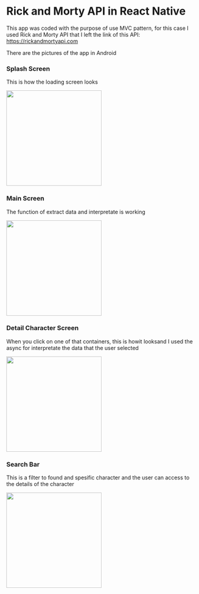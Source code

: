 # Rick and Morty API in React Native
This app was coded with the purpose of use MVC pattern, for this case I used Rick and Morty API that I left the link of this API: https://rickandmortyapi.com

There are the pictures of the app in Android
### Splash Screen

This is how the loading screen looks
<div>
  <img src="https://user-images.githubusercontent.com/50721208/159110712-565b92f2-a5d8-4298-baa9-c42ffd2b6808.jpeg" width="250">
</div>

### Main Screen

The function of extract data and interpretate is working
<div>
<img src="https://user-images.githubusercontent.com/50721208/159110715-df2de5f0-1215-49f9-b904-8ec75fe6b408.jpeg" width="250">
</div>

### Detail Character Screen

When you click on one of that containers, this is howit looksand  I used the async for interpretate the data that the user selected
<div>
<img src="https://user-images.githubusercontent.com/50721208/159110714-8d229322-9b63-4986-97b8-98a48fa97201.jpeg" width="250">
</div>

### Search Bar

This is a filter to found and spesific character and the user can access to the details of the character
<div>
<img src="https://user-images.githubusercontent.com/50721208/159110713-98ec30e6-2591-43cf-9ba7-b43fc8a0d75f.jpeg" width="250">
</div>
